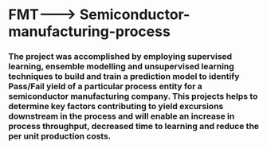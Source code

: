 # FMT---> Semiconductor-manufacturing-process

### The project was accomplished by employing supervised learning, ensemble modelling and unsupervised learning techniques to build and train a prediction model to identify Pass/Fail yield of a particular process entity for a semiconductor manufacturing company. This projects helps to determine key factors contributing to yield excursions downstream in the process and will enable an increase in process throughput, decreased time to learning and reduce the per unit production costs.
